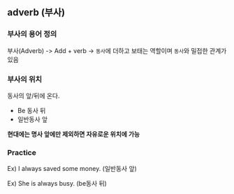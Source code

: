 ## adverb (부사)

### 부사의 용어 정의

부사(Adverb) -> Add + verb -> `동사`에 더하고 보태는 역할이며 `동사`와 밀접한 관계가 있음

### 부사의 위치

동사의 앞/뒤에 온다.

- Be 동사 뒤
- 일반동사 앞

**현대에는 명사 앞에만 제외하면 자유로운 위치에 가능**

### Practice

Ex) I always saved some money. (일반동사 앞)

Ex) She is always busy. (be동사 뒤)
